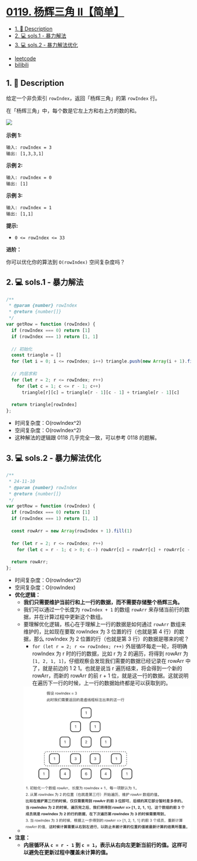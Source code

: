 # [0119. 杨辉三角 II【简单】](https://github.com/Tdahuyou/leetcode/tree/main/0119.%20%E6%9D%A8%E8%BE%89%E4%B8%89%E8%A7%92%20II%E3%80%90%E7%AE%80%E5%8D%95%E3%80%91)

<!-- region:toc -->
- [1. 📝 Description](#1--description)
- [2. 💻 sols.1 - 暴力解法](#2--sols1---暴力解法)
- [3. 💻 sols.2 - 暴力解法优化](#3--sols2---暴力解法优化)
<!-- endregion:toc -->
- [leetcode](https://leetcode.cn/problems/pascals-triangle-ii)
- [bilibili](https://www.bilibili.com/video/BV1DivNejEb1/)

## 1. 📝 Description

给定一个非负索引 `rowIndex`，返回「杨辉三角」的第 `rowIndex` 行。

在「杨辉三角」中，每个数是它左上方和右上方的数的和。

![](https://pic.leetcode-cn.com/1626927345-DZmfxB-PascalTriangleAnimated2.gif)

**示例 1:**
```
输入: rowIndex = 3
输出: [1,3,3,1]

```
**示例 2:**
```
输入: rowIndex = 0
输出: [1]

```
**示例 3:**
```
输入: rowIndex = 1
输出: [1,1]

```
**提示:**

- `0 <= rowIndex <= 33`

**进阶：**

你可以优化你的算法到 `O(rowIndex)` 空间复杂度吗？

## 2. 💻 sols.1 - 暴力解法

```js
/**
 * @param {number} rowIndex
 * @return {number[]}
 */
var getRow = function (rowIndex) {
  if (rowIndex === 0) return [1]
  if (rowIndex === 1) return [1, 1]

  // 初始化
  const triangle = []
  for (let i = 0; i <= rowIndex; i++) triangle.push(new Array(i + 1).fill(1))

  // 内层求和
  for (let r = 2; r <= rowIndex; r++)
    for (let c = 1; c <= r - 1; c++)
      triangle[r][c] = triangle[r - 1][c - 1] + triangle[r - 1][c]

  return triangle[rowIndex]
};
```

- 时间复杂度：O(rowIndex^2)
- 空间复杂度：O(rowIndex^2)
- 这种解法的逻辑跟 0118 几乎完全一致，可以参考 0118 的题解。

## 3. 💻 sols.2 - 暴力解法优化

```js
/**
 * 24-11-10
 * @param {number} rowIndex
 * @return {number[]}
 */
var getRow = function (rowIndex) {
  if (rowIndex === 0) return [1]
  if (rowIndex === 1) return [1, 1]

  const rowArr = new Array(rowIndex + 1).fill(1)

  for (let r = 2; r <= rowIndex; r++)
    for (let c = r - 1; c > 0; c--) rowArr[c] = rowArr[c] + rowArr[c - 1]

  return rowArr;
};
```

- 时间复杂度：O(rowIndex^2)
- 空间复杂度：O(rowIndex)
- **优化逻辑：**
  - **我们只需要维护当前行和上一行的数据，而不需要存储整个杨辉三角。**
  - 我们可以通过一个长度为 `rowIndex + 1` 的数组 `rowArr` 来存储当前行的数据，并在计算过程中更新这个数组。
  - 要理解优化逻辑，核心在于理解上一行的数据是如何通过 `rowArr` 数组来维护的，比如现在要取 rowIndex 为 3 位置的行（也就是第 4 行）的数据，那么 rowIndex 为 2 位置的行（也就是第 3 行）的数据是哪来的呢？
    - `for (let r = 2; r <= rowIndex; r++)` 外层循环每走一轮，将明确 rowIndex 为 r 时的行的数据，比如 r 为 2 的遍历，将得到 rowArr 为 `[1, 2, 1, 1]`，仔细观察会发现我们需要的数据已经记录在 rowArr 中了，就是前边的 1 2 1。也就是说当 r 遍历结束，将会得到一个新的 rowArr，而新的 rowArr 的前 r + 1 位，就是这一行的数据。这就说明在遍历下一行的时候，上一行的数据始终都是可以获取到的。
  - ![](assets/2024-11-10-22-31-54.png)
- **注意：**
  - **内层循环从 `c = r - 1` 到 `c = 1`，表示从右向左更新当前行的值。这样可以避免在更新过程中覆盖未计算的值。**








